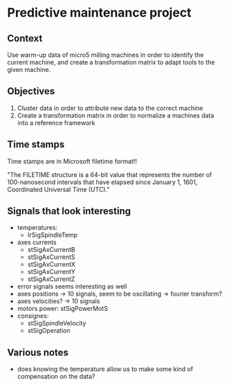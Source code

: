# Predictive maintenance project

## Context

Use warm-up data of micro5 milling machines in order to identify the current machine, and create a transformation matrix to adapt tools to the given machine.

## Objectives

1. Cluster data in order to attribute new data to the correct machine
2. Create a transformation matrix in order to normalize a machines data into a reference framework

## Time stamps

Time stamps are in Microsoft filetime format!!

"The FILETIME structure is a 64-bit value that represents the number of 100-nanosecond intervals that have elapsed since January 1, 1601, Coordinated Universal Time (UTC)."

## Signals that look interesting

- temperatures:
  - lrSigSpindleTemp
- axes currents
  - stSigAxCurrentB
  - stSigAxCurrentS
  - stSigAxCurrentX
  - stSigAxCurrentY
  - stSigAxCurrentZ
- error signals seems interesting as well
- axes positions -> 10 signals, seem to be oscillating -> fourier transform?
- axes velocities? -> 10 signals
- motors power: stSigPowerMotS
- consignes:
  - stSigSpindleVelocity
  - stSigOperation

## Various notes

- does knowing the temperature allow us to make some kind of compensation on the data?
